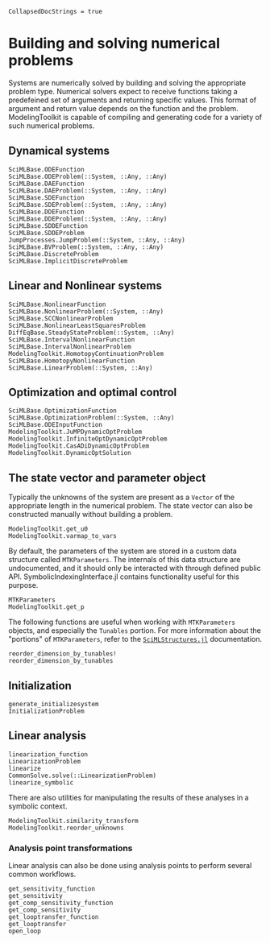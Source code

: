 ```@meta
CollapsedDocStrings = true
```

# Building and solving numerical problems

Systems are numerically solved by building and solving the appropriate problem type.
Numerical solvers expect to receive functions taking a predefeined set of arguments
and returning specific values. This format of argument and return value depends on
the function and the problem. ModelingToolkit is capable of compiling and generating
code for a variety of such numerical problems.

## Dynamical systems

```@docs
SciMLBase.ODEFunction
SciMLBase.ODEProblem(::System, ::Any, ::Any)
SciMLBase.DAEFunction
SciMLBase.DAEProblem(::System, ::Any, ::Any)
SciMLBase.SDEFunction
SciMLBase.SDEProblem(::System, ::Any, ::Any)
SciMLBase.DDEFunction
SciMLBase.DDEProblem(::System, ::Any, ::Any)
SciMLBase.SDDEFunction
SciMLBase.SDDEProblem
JumpProcesses.JumpProblem(::System, ::Any, ::Any)
SciMLBase.BVProblem(::System, ::Any, ::Any)
SciMLBase.DiscreteProblem
SciMLBase.ImplicitDiscreteProblem
```

## Linear and Nonlinear systems

```@docs
SciMLBase.NonlinearFunction
SciMLBase.NonlinearProblem(::System, ::Any)
SciMLBase.SCCNonlinearProblem
SciMLBase.NonlinearLeastSquaresProblem
DiffEqBase.SteadyStateProblem(::System, ::Any)
SciMLBase.IntervalNonlinearFunction
SciMLBase.IntervalNonlinearProblem
ModelingToolkit.HomotopyContinuationProblem
SciMLBase.HomotopyNonlinearFunction
SciMLBase.LinearProblem(::System, ::Any)
```

## Optimization and optimal control

```@docs
SciMLBase.OptimizationFunction
SciMLBase.OptimizationProblem(::System, ::Any)
SciMLBase.ODEInputFunction
ModelingToolkit.JuMPDynamicOptProblem
ModelingToolkit.InfiniteOptDynamicOptProblem
ModelingToolkit.CasADiDynamicOptProblem
ModelingToolkit.DynamicOptSolution
```

## The state vector and parameter object

Typically the unknowns of the system are present as a `Vector` of the appropriate length
in the numerical problem. The state vector can also be constructed manually without building
a problem.

```@docs
ModelingToolkit.get_u0
ModelingToolkit.varmap_to_vars
```

By default, the parameters of the system are stored in a custom data structure called
`MTKParameters`. The internals of this data structure are undocumented, and it should
only be interacted with through defined public API. SymbolicIndexingInterface.jl contains
functionality useful for this purpose.

```@docs
MTKParameters
ModelingToolkit.get_p
```

The following functions are useful when working with `MTKParameters` objects, and especially
the `Tunables` portion. For more information about the "portions" of `MTKParameters`, refer
to the [`SciMLStructures.jl`](https://docs.sciml.ai/SciMLStructures/stable/) documentation.

```@docs
reorder_dimension_by_tunables!
reorder_dimension_by_tunables
```

## Initialization

```@docs
generate_initializesystem
InitializationProblem
```

## Linear analysis

```@docs
linearization_function
LinearizationProblem
linearize
CommonSolve.solve(::LinearizationProblem)
linearize_symbolic
```

There are also utilities for manipulating the results of these analyses in a symbolic context.

```@docs
ModelingToolkit.similarity_transform
ModelingToolkit.reorder_unknowns
```

### Analysis point transformations

Linear analysis can also be done using analysis points to perform several common
workflows.

```@docs
get_sensitivity_function
get_sensitivity
get_comp_sensitivity_function
get_comp_sensitivity
get_looptransfer_function
get_looptransfer
open_loop
```
